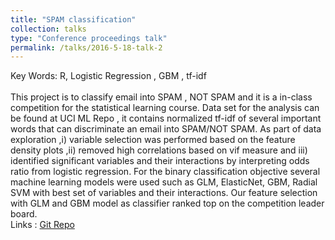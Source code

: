 ```yaml
---
title: "SPAM classification"
collection: talks
type: "Conference proceedings talk"
permalink: /talks/2016-5-18-talk-2
---
```

​Key Words: R, Logistic Regression , GBM , tf-idf​​<br/>
​​<br/>
This project is to classify email into SPAM , NOT SPAM and it is a in-class competition for the statistical learning course. Data set for the analysis can be found at UCI ML Repo , it contains  normalized tf-idf of several important words that can discriminate an email into SPAM/NOT SPAM. As part of data exploration ,i) variable selection was performed based on the feature density plots ,ii) removed high correlations based on vif measure and iii) identified significant variables and their interactions by interpreting odds ratio from logistic regression. For the binary classification objective several machine learning models were used such as GLM, ElasticNet, GBM, Radial SVM with best set of variables and their interactions. Our feature selection with GLM  and GBM model as classifier ranked top on the competition leader board.
​<br/>
Links :  [Git Repo](https://github.com/bandjay/R-programming/blob/master/SPAM_classification.Rmd)




​



​

​
